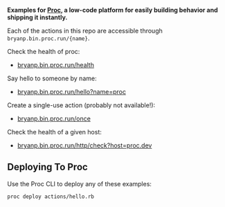**Examples for [Proc](https://proc.dev), a low-code platform for easily building behavior and shipping it instantly.**

Each of the actions in this repo are accessible through `bryanp.bin.proc.run/{name}`.

Check the health of proc:

  * [bryanp.bin.proc.run/health](https://bryanp.bin.proc.run/health)

Say hello to someone by name:

  * [bryanp.bin.proc.run/hello?name=proc](https://bryanp.bin.proc.run/hello?name=proc)

Create a single-use action (probably not available!):

  * [bryanp.bin.proc.run/once](https://bryanp.bin.proc.run/once)

Check the health of a given host:

  * [bryanp.bin.proc.run/http/check?host=proc.dev](https://bryanp.bin.proc.run/http/check?host=proc.dev)

## Deploying To Proc

Use the Proc CLI to deploy any of these examples:

```
proc deploy actions/hello.rb
```

